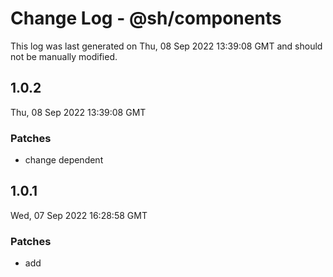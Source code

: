 # Change Log - @sh/components

This log was last generated on Thu, 08 Sep 2022 13:39:08 GMT and should not be manually modified.

## 1.0.2
Thu, 08 Sep 2022 13:39:08 GMT

### Patches

- change dependent

## 1.0.1
Wed, 07 Sep 2022 16:28:58 GMT

### Patches

- add

